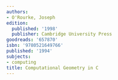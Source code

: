 ```yaml
---
authors:
- O'Rourke, Joseph
edition:
  published: '1998'
  publisher: Cambridge University Press
goodreads: '657870'
isbn: '9780521649766'
published: '1994'
subjects:
- computing
title: Computational Geometry in C
---
```


